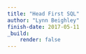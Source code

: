```yaml
---
title: "Head First SQL"
author: "Lynn Beighley"
finish-date: 2017-05-11
_build:
    render: false
---
```


